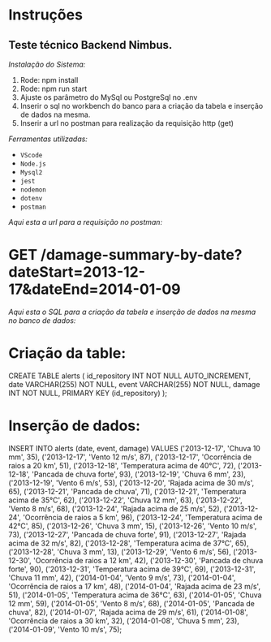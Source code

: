 # **Instruções**

## Teste técnico Backend Nimbus.

_Instalação do Sistema:_

1. Rode: npm install 
2. Rode: npm run start
3. Ajuste os parâmetro do MySql ou PostgreSql no .env
4. Inserir o sql no workbench do banco para a criação da tabela e inserção de dados na mesma.
5. Inserir a url no postman para realização da requisição http (get)

_Ferramentas utilizadas:_
- `VScode` 
- `Node.js` 
- `Mysql2` 
- `jest`
- `nodemon`
- `dotenv`
- `postman`

_Aqui esta a url para a requisição no postman:_ 
# GET /damage-summary-by-date?dateStart=2013-12-17&dateEnd=2014-01-09

_Aqui esta o SQL para a criação da tabela e inserção de dados na mesma no banco de dados:_

# Criação da table:

CREATE TABLE alerts (
  id_repository INT NOT NULL AUTO_INCREMENT,
  date VARCHAR(255) NOT NULL,
  event VARCHAR(255) NOT NULL,
  damage INT NOT NULL,
  PRIMARY KEY (id_repository)
);

# Inserção de dados:

INSERT INTO alerts (date, event, damage) VALUES
    ('2013-12-17', 'Chuva 10 mm', 35),
    ('2013-12-17', 'Vento 12 m/s', 87),
    ('2013-12-17', 'Ocorrência de raios a 20 km', 51),
    ('2013-12-18', 'Temperatura acima de 40°C', 72),
    ('2013-12-18', 'Pancada de chuva forte', 93),
    ('2013-12-19', 'Chuva 6 mm', 23),
    ('2013-12-19', 'Vento 6 m/s', 53),
    ('2013-12-20', 'Rajada acima de 30 m/s', 65),
    ('2013-12-21', 'Pancada de chuva', 71),
    ('2013-12-21', 'Temperatura acima de 35°C', 62),
    ('2013-12-22', 'Chuva 12 mm', 63),
    ('2013-12-22', 'Vento 8 m/s', 68),
    ('2013-12-24', 'Rajada acima de 25 m/s', 52),
    ('2013-12-24', 'Ocorrência de raios a 5 km', 96),
    ('2013-12-24', 'Temperatura acima de 42°C', 85),
    ('2013-12-26', 'Chuva 3 mm', 15),
    ('2013-12-26', 'Vento 10 m/s', 73),
    ('2013-12-27', 'Pancada de chuva forte', 91),
    ('2013-12-27', 'Rajada acima de 32 m/s', 82),
    ('2013-12-28', 'Temperatura acima de 37°C', 65),
    ('2013-12-28', 'Chuva 3 mm', 13),
    ('2013-12-29', 'Vento 6 m/s', 56),
    ('2013-12-30', 'Ocorrência de raios a 12 km', 42),
    ('2013-12-30', 'Pancada de chuva forte', 90),
    ('2013-12-31', 'Temperatura acima de 39°C', 69),
    ('2013-12-31', 'Chuva 11 mm', 42),
    ('2014-01-04', 'Vento 9 m/s', 73),
    ('2014-01-04', 'Ocorrência de raios a 17 km', 48),
    ('2014-01-04', 'Rajada acima de 23 m/s', 51),
    ('2014-01-05', 'Temperatura acima de 36°C', 63),
    ('2014-01-05', 'Chuva 12 mm', 59),
    ('2014-01-05', 'Vento 8 m/s', 68),
    ('2014-01-05', 'Pancada de chuva', 82),
    ('2014-01-07', 'Rajada acima de 29 m/s', 61),
    ('2014-01-08', 'Ocorrência de raios a 30 km', 32),
    ('2014-01-08', 'Chuva 5 mm', 23),
    ('2014-01-09', 'Vento 10 m/s', 75);
